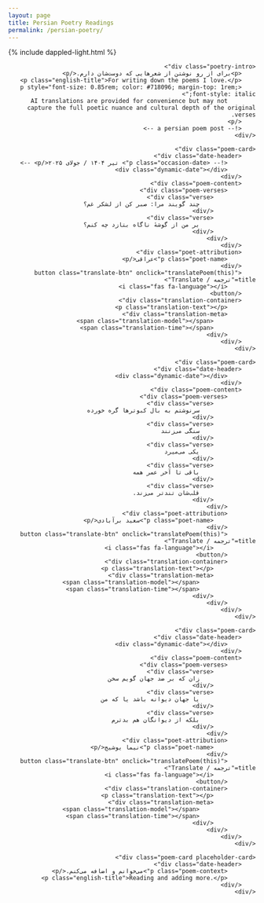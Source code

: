 ```yaml
---
layout: page
title: Persian Poetry Readings
permalink: /persian-poetry/
---
```

{% include dappled-light.html %}

<style>
@import url('https://fonts.googleapis.com/css2?family=Vazirmatn:wght@100..900&family=Noto+Naskh+Arabic:wght@400..700&display=swap');
@import url('https://cdnjs.cloudflare.com/ajax/libs/font-awesome/6.5.1/css/all.min.css');

.poetry-container {
    max-width: 900px;
    margin: 0 auto;
    direction: rtl;
    text-align: right;
}

.page-title {
    display: none;
}

.poetry-intro {
    font-family: 'Vazirmatn', sans-serif;
    font-size: 1rem;
    color: #4a5568;
    margin-bottom: 2rem;
    line-height: 1.6;
    text-align: center;
    direction: rtl;
    padding: 0 1rem;
}

.poem-card {
    border: 1px solid #e2e8f0;
    border-radius: 8px;
    padding: 1.5rem;
    margin: 2rem 0;
    background: #fff;
    box-shadow: 0 2px 6px rgba(0, 0, 0, 0.08);
    transition: all 0.3s ease;
    direction: rtl;
}

.poem-card:hover {
    box-shadow: 0 6px 20px rgba(0, 0, 0, 0.12);
    transform: translateY(-2px);
}

.date-header {
    margin-bottom: 1rem;
    border-bottom: 1px solid #e2e8f0;
    padding-bottom: 0.75rem;
    text-align: center;
}

.occasion-date {
    font-family: 'Vazirmatn', sans-serif;
    font-size: 0.9rem;
    color: #718096;
    margin: 0;
    font-weight: 400;
}

.poem-content {
    margin: 1rem 0;
}

.poem-verses {
    font-family: 'Noto Naskh Arabic', serif;
    font-size: 0.95rem;
    line-height: 1.5;
    color: #2c3e50;
    text-align: center;
    direction: rtl;
    margin: 0.75rem 0;
}

.verse {
    margin: 0.5rem 0;
    padding: 0 0.25rem;
}

.poet-attribution {
    margin-top: 1.5rem;
    padding-top: 1rem;
    border-top: 1px solid #e2e8f0;
    text-align: center;
}

.poet-name {
    font-family: 'Noto Naskh Arabic', serif;
    font-size: 1rem;
    color: #ed8936;
    font-weight: 600;
    margin: 0;
}

.poem-context {
    font-family: 'Vazirmatn', sans-serif;
    font-size: 0.85rem;
    color: #718096;
    margin-top: 0.5rem;
    line-height: 1.5;
    font-style: italic;
}

.english-title {
    font-family: 'Inter', sans-serif;
    font-size: 0.8rem;
    color: #a0aec0;
    margin-top: 0.5rem;
    direction: ltr;
    text-align: center;
    font-style: italic;
}

/* Dark mode styles */
body.dark .poem-card {
    background: #1a202c;
    border-color: #2d3748;
}

body.dark .page-title,
body.dark .poem-verses {
    color: #e2e8f0;
}

body.dark .poetry-intro,
body.dark .occasion-date,
body.dark .poem-context,
body.dark .english-title {
    color: #a0aec0;
}

body.dark .poet-name {
    color: #ed8936;
}

body.dark .date-header,
body.dark .poet-attribution {
    border-color: #2d3748;
}

.placeholder-card {
    text-align: center;
    background: #f7fafc;
    border-style: dashed;
}

body.dark .placeholder-card {
    background: #2d3748;
}

/* Translation features */
.translation-container {
    display: none;
    margin-top: 1rem;
    padding: 1rem;
    background: #f8f9fa;
    border-radius: 6px;
    border-left: 3px solid #ed8936;
    transition: all 0.3s ease;
    direction: ltr;
    text-align: left;
}

.translation-container.expanded {
    display: block;
    border: 1px solid #e2e8f0;
}

.translation-text {
    font-family: 'Inter', sans-serif;
    font-size: 0.85rem;
    line-height: 1.6;
    color: #2c3e50;
    margin: 0;
    font-style: italic;
}

.translation-meta {
    margin-top: 0.75rem;
    padding-top: 0.75rem;
    border-top: 1px solid #e2e8f0;
    font-size: 0.7rem;
    color: #718096;
    display: flex;
    justify-content: space-between;
    align-items: center;
}

.translate-btn {
    background: #ed8936;
    color: white;
    border: none;
    width: 32px;
    height: 32px;
    border-radius: 50%;
    font-size: 14px;
    cursor: pointer;
    transition: all 0.2s ease;
    display: flex;
    align-items: center;
    justify-content: center;
    margin: 1rem auto 0 auto;
    position: relative;
}

.translate-btn i {
    pointer-events: none;
}

.translate-btn:hover {
    background: #dd6b20;
    transform: translateY(-1px) scale(1.05);
}

.translate-btn:disabled {
    background: #a0aec0;
    cursor: not-allowed;
    transform: none;
}

.translate-btn.loading {
    color: transparent;
}

.translate-btn.loading::after {
    content: '';
    position: absolute;
    top: 50%;
    left: 50%;
    width: 16px;
    height: 16px;
    margin: -8px 0 0 -8px;
    border: 2px solid transparent;
    border-top-color: white;
    border-radius: 50%;
    animation: spin 1s linear infinite;
}

/* Advanced Loading Animation */
.loading-container {
    display: none;
    margin-top: 1rem;
    padding: 1.5rem;
    background: #f8f9fa;
    border-radius: 8px;
    border-left: 3px solid #ed8936;
    opacity: 0;
    transition: all 0.3s ease;
}

.loading-container.show {
    display: block;
    opacity: 1;
}

.loading-text {
    font-family: 'Vazirmatn', 'Inter', sans-serif;
    font-size: 0.9rem;
    font-weight: 400;
    color: #4a5568;
    text-align: center;
    margin-bottom: 1.5rem;
    letter-spacing: 0.02em;
}

.loading-bars {
    display: flex;
    flex-direction: column;
    gap: 6px;
    width: 100%;
    max-width: 280px;
    margin: 0 auto;
}

.loading-bar {
    height: 4px;
    border-radius: 2px;
    overflow: hidden;
    background: rgba(237, 137, 54, 0.15);
}

.loading-bar:nth-child(1) {
    width: 100%;
}

.loading-bar:nth-child(2) {
    width: 85%;
    margin-left: auto;
}

.loading-bar:nth-child(3) {
    width: 70%;
}

.loading-progress {
    height: 100%;
    border-radius: 2px;
    background: linear-gradient(90deg, 
        #ed8936 0%, 
        #f6ad55 25%, 
        #48bb78 50%, 
        #38b2ac 75%, 
        #4299e1 100%
    );
    animation: loading-wave 2s ease-in-out infinite;
    transform-origin: left;
}

.loading-bar:nth-child(1) .loading-progress {
    animation-delay: 0s;
}

.loading-bar:nth-child(2) .loading-progress {
    animation-delay: 0.3s;
}

.loading-bar:nth-child(3) .loading-progress {
    animation-delay: 0.6s;
}

@keyframes loading-wave {
    0% {
        transform: scaleX(0);
        opacity: 0.8;
    }
    50% {
        transform: scaleX(1);
        opacity: 1;
    }
    100% {
        transform: scaleX(0);
        opacity: 0.8;
    }
}

@keyframes spin {
    0% { transform: rotate(0deg); }
    100% { transform: rotate(360deg); }
}

/* Dark mode adjustments for loading */
body.dark .loading-container {
    background: #2d3748;
    border-left-color: #ed8936;
}

body.dark .loading-text {
    color: #e2e8f0;
}

body.dark .loading-bar {
    background: rgba(237, 137, 54, 0.2);
}

body.dark .loading-progress {
    background: linear-gradient(90deg, 
        #ed8936 0%, 
        #f6ad55 25%, 
        #68d391 50%, 
        #4fd1c7 75%, 
        #63b3ed 100%
    );
}

/* Responsive loading animation */
@media (max-width: 768px) {
    .loading-bars {
        max-width: 240px;
    }
    
    .loading-text {
        font-size: 0.85rem;
        margin-bottom: 1rem;
    }
    
    .loading-container {
        padding: 1rem;
    }
}

.dynamic-date {
    font-family: 'Vazirmatn', sans-serif;
    font-size: 0.8rem;
    color: #ed8936;
    margin-top: 0.25rem;
    direction: rtl;
}

/* Dark mode for translation features */
body.dark .translation-container {
    background: #2d3748;
    border-left-color: #ed8936;
}

body.dark .translation-container.expanded {
    border-color: #4a5568;
}

body.dark .translation-text {
    color: #e2e8f0;
}

body.dark .translation-meta {
    border-top-color: #4a5568;
    color: #a0aec0;
}

body.dark .translate-btn {
    background: #ed8936;
}

body.dark .translate-btn:hover {
    background: #dd6b20;
}

/* Responsive design */
@media (max-width: 768px) {
    .poetry-container {
        padding: 0 0.75rem;
    }
    
    .poem-card {
        padding: 1rem;
        margin: 1.5rem 0;
    }
    
    .page-title {
        font-size: 2rem;
    }
    
    .poem-verses {
        font-size: 0.9rem;
        line-height: 1.4;
    }
    
    .poetry-intro {
        padding: 0 0.75rem;
    }
}

/* Print styles */
@media print {
    .poem-card {
        border: 1px solid #ccc;
        box-shadow: none;
        page-break-inside: avoid;
        margin: 1rem 0;
    }
}
</style>

<div class="poetry-container">
    <h1 class="page-title">رونویسی شعر فارسی</h1>
    
    <div class="poetry-intro">
        <p>برای از رو نوشتن از شعرهایی که دوست‌شان دارم.</p>
        <p class="english-title">For writing down the poems I love.</p>
        <p style="font-size: 0.85rem; color: #718096; margin-top: 1rem; font-style: italic;">
            AI translations are provided for convenience but may not capture the full poetic nuance and cultural depth of the original verses.
        </p>
        <!-- a persian poem post -->
    </div>

    <div class="poem-card">
        <div class="date-header">
            <!-- <p class="occasion-date"> تیر ۱۴۰۴ / جولای ۲۰۲۵</p> -->
            <div class="dynamic-date"></div>
        </div>
        <div class="poem-content">
            <div class="poem-verses">
                <div class="verse">
                    چند گویند مرا: صبر کن از لشکر غم؟
                </div>
                <div class="verse">
                    بر من از گوشهٔ ناگاه بتازد چه کنم؟
                </div>
            </div>
        </div>
        <div class="poet-attribution">
            <p class="poet-name">عراقی</p>
        </div>
        <button class="translate-btn" onclick="translatePoem(this)" title="ترجمه / Translate">
            <i class="fas fa-language"></i>
        </button>
        <div class="translation-container">
            <p class="translation-text"></p>
            <div class="translation-meta">
                <span class="translation-model"></span>
                <span class="translation-time"></span>
            </div>
        </div>
    </div>

    <div class="poem-card">
        <div class="date-header">
            <div class="dynamic-date"></div>
        </div>
        <div class="poem-content">
            <div class="poem-verses">
                <div class="verse">
                    سر‌نوشتم به بال کبوتر‌ها گره خورده
                </div>
                <div class="verse">
                    سنگی می‌زنند
                </div>
                <div class="verse">
                    یکی می‌میرد
                </div>
                <div class="verse">
                    باقی تا آخر عمر همه
                </div>
                <div class="verse">
                    قلب‌شان تندتر می‌زند.
                </div>
            </div>
            <div class="poet-attribution">
                <p class="poet-name">سعید برآبادی</p>
            </div>
            <button class="translate-btn" onclick="translatePoem(this)" title="ترجمه / Translate">
                <i class="fas fa-language"></i>
            </button>
            <div class="translation-container">
                <p class="translation-text"></p>
                <div class="translation-meta">
                    <span class="translation-model"></span>
                    <span class="translation-time"></span>
                </div>
            </div>
        </div>
    </div>

    <div class="poem-card">
        <div class="date-header">
            <div class="dynamic-date"></div>
        </div>
        <div class="poem-content">
            <div class="poem-verses">
                <div class="verse">
                    زان که بر ضد جهان گویم سخن
                </div>
                <div class="verse">
                    یا جهان دیوانه باشد یا که من
                </div>
                <div class="verse">
                    بلکه از دیوانگان هم بدترم
                </div>
            </div>
            <div class="poet-attribution">
                <p class="poet-name">نیما یوشیج</p>
            </div>
            <button class="translate-btn" onclick="translatePoem(this)" title="ترجمه / Translate">
                <i class="fas fa-language"></i>
            </button>
            <div class="translation-container">
                <p class="translation-text"></p>
                <div class="translation-meta">
                    <span class="translation-model"></span>
                    <span class="translation-time"></span>
                </div>
            </div>
        </div>
    </div>

    <div class="poem-card placeholder-card">
        <div class="date-header">
            <p class="poem-context">می‌خوانم و اضافه می‌کنم.</p>
            <p class="english-title">Reading and adding more.</p>
        </div>
    </div>
</div>

<script>
// Persian date utilities
function toPersianDigits(str) {
    const persianDigits = '۰۱۲۳۴۵۶۷۸۹';
    return str.replace(/[0-9]/g, (w) => persianDigits[+w]);
}

function getPersianDate() {
    const now = new Date();
    const persianDate = now.toLocaleDateString('fa-IR-u-ca-persian', {
        year: 'numeric',
        month: 'long',
        day: 'numeric'
    });
    return toPersianDigits(persianDate);
}

function getRelativeTime() {
    const now = new Date();
    const hour = now.getHours();
    
    if (hour >= 5 && hour < 12) {
        return 'صبح امروز خوانده شد';
    } else if (hour >= 12 && hour < 17) {
        return 'ظهر امروز خوانده شد';
    } else if (hour >= 17 && hour < 20) {
        return 'عصر امروز خوانده شد';
    } else {
        return 'شب امروز خوانده شد';
    }
}

// Initialize dynamic dates
function initializeDynamicDates() {
    const dynamicDates = document.querySelectorAll('.dynamic-date');
    const persianDate = getPersianDate();
    const relativeTime = getRelativeTime();
    
    dynamicDates.forEach(element => {
        element.innerHTML = `
            <div style="font-size: 0.75rem; color: #718096; margin-top: 0.25rem;">
                ${persianDate}<br>
                ${relativeTime}
            </div>
        `;
    });
}

// Loading animation functions
function showLoadingAnimation(poemCard) {
    // Remove any existing loading animation
    hideLoadingAnimation(poemCard);
    
    // Create loading container
    const container = document.createElement('div');
    container.className = 'loading-container';
    container.id = 'translation-loading';
    
    const text = document.createElement('div');
    text.className = 'loading-text';
    text.textContent = 'ترجمه در حال انجام... / Translating...';
    
    const barsContainer = document.createElement('div');
    barsContainer.className = 'loading-bars';
    
    // Create three loading bars
    for (let i = 0; i < 3; i++) {
        const bar = document.createElement('div');
        bar.className = 'loading-bar';
        
        const progress = document.createElement('div');
        progress.className = 'loading-progress';
        
        bar.appendChild(progress);
        barsContainer.appendChild(bar);
    }
    
    container.appendChild(text);
    container.appendChild(barsContainer);
    
    // Insert after the translate button
    const translateBtn = poemCard.querySelector('.translate-btn');
    translateBtn.parentNode.insertBefore(container, translateBtn.nextSibling);
    
    // Animate in
    requestAnimationFrame(() => {
        container.classList.add('show');
    });
}

function hideLoadingAnimation(poemCard) {
    const container = poemCard.querySelector('#translation-loading');
    if (container) {
        container.classList.remove('show');
        setTimeout(() => {
            if (container.parentNode) {
                container.parentNode.removeChild(container);
            }
        }, 300);
    }
}

// Translation functionality
async function translatePoem(button) {
    console.log('translatePoem called', button);
    const poemCard = button.closest('.poem-card');
    const poemVersesElement = poemCard.querySelector('.poem-verses');
    const poetName = poemCard.querySelector('.poet-name')?.textContent || '';
    const translationContainer = poemCard.querySelector('.translation-container');
    const translationText = poemCard.querySelector('.translation-text');
    const translationModel = poemCard.querySelector('.translation-model');
    const translationTime = poemCard.querySelector('.translation-time');
    
    // Get poem text
    const verses = Array.from(poemVersesElement.querySelectorAll('.verse'))
        .map(verse => verse.textContent.trim())
        .filter(text => text.length > 0)
        .join('\n');
    
    if (!verses) {
        alert('شعری برای ترجمه یافت نشد');
        return;
    }
    
    // Check cache
    const cacheKey = `translation_${btoa(unescape(encodeURIComponent(verses))).slice(0, 20)}`;
    const cached = localStorage.getItem(cacheKey);
    
    if (cached && !button.getAttribute('data-retranslate')) {
        try {
            const cachedData = JSON.parse(cached);
            showTranslation(translationContainer, translationText, translationModel, translationTime, cachedData);
            button.setAttribute('data-retranslate', 'true');
            button.title = 'ترجمه دوباره / Retranslate';
            return;
        } catch (e) {
            // Invalid cache, continue with new translation
            localStorage.removeItem(cacheKey);
        }
    }
    
    // Set loading state
    button.classList.add('loading');
    button.disabled = true;
    const originalTitle = button.title;
    button.title = 'در حال ترجمه...';
    
    // Show advanced loading animation
    showLoadingAnimation(poemCard);
    
    try {
        // Direct call to Groq API with placeholder (replaced during build)
        const controller = new AbortController();
        const timeoutId = setTimeout(() => controller.abort(), 30000); // 30 second timeout
        
        const response = await fetch('https://api.groq.com/openai/v1/chat/completions', {
            method: 'POST',
            headers: {
                'Authorization': 'Bearer GROQ_API_KEY_PLACEHOLDER',
                'Content-Type': 'application/json'
            },
            body: JSON.stringify({
                model: "llama3-70b-8192",
                messages: [
                    {
                        role: "system",
                        content: `You are a Persian poetry expert and translator. Translate the following Persian poem into English while:
1. Preserving the poetic beauty and emotional essence
2. Maintaining cultural context and metaphors
3. Keeping the structure readable but poetic
4. Providing a flowing, literary translation rather than literal word-for-word
${poetName ? `5. Consider this is by ${poetName} - factor in their style and era` : ''}

Respond only with the English translation, no explanations.`
                    },
                    {
                        role: "user",
                        content: verses
                    }
                ],
                temperature: 0.7,
                max_tokens: 1000
            }),
            signal: controller.signal
        });
        
        clearTimeout(timeoutId);
        
        if (!response.ok) {
            const errorData = await response.json().catch(() => ({}));
            throw new Error(`API Error ${response.status}: ${errorData.error?.message || 'Network request failed'}`);
        }
        
        const data = await response.json();
        const translation = data.choices[0].message.content.trim();
        const model = 'llama3-70b-8192';
        
        const result = {
            translation,
            model: model,
            timestamp: new Date().toISOString()
        };
        
        // Cache the result
        localStorage.setItem(cacheKey, JSON.stringify(result));
        
        // Show translation
        showTranslation(translationContainer, translationText, translationModel, translationTime, result);
        button.setAttribute('data-retranslate', 'true');
        button.title = 'ترجمه دوباره / Retranslate';
        
    } catch (error) {
        console.error('Translation error:', error);
        
        let errorMessage = error.message;
        let fallbackTranslation = null;
        
        // Handle different types of errors with helpful messages
        if (error.name === 'AbortError') {
            errorMessage = 'درخواست زمان زیادی طول کشید / Request timed out';
        } else if (error.message.includes('Load failed') || error.message.includes('Network request failed') || error.message.includes('Failed to fetch')) {
            errorMessage = 'مشکل اتصال به اینترنت / Network connection issue';
            // Provide a sample translation for mobile users
            fallbackTranslation = {
                translation: "Sample translation: This beautiful Persian verse speaks of love, loss, and the human condition. (Network unavailable - showing demo)",
                model: 'offline-demo',
                timestamp: new Date().toISOString()
            };
        } else if (error.message.includes('API Error')) {
            errorMessage = 'خطای سرویس ترجمه / Translation service error';
        }
        
        if (fallbackTranslation) {
            // Show fallback translation instead of error
            showTranslation(translationContainer, translationText, translationModel, translationTime, fallbackTranslation);
            button.setAttribute('data-retranslate', 'true');
            button.title = 'ترجمه دوباره / Retranslate';
        } else {
            // Show error message
            translationText.textContent = `خطا در ترجمه: ${errorMessage}`;
            translationText.style.color = '#e53e3e';
            translationModel.textContent = 'خطا رخ داده / Error occurred';
            translationTime.textContent = new Date().toLocaleString('fa-IR');
            translationContainer.classList.add('expanded');
        }
        
        button.title = originalTitle;
    } finally {
        button.classList.remove('loading');
        button.disabled = false;
        hideLoadingAnimation(poemCard);
    }
}

function showTranslation(container, textElement, modelElement, timeElement, data) {
    textElement.textContent = data.translation;
    modelElement.textContent = `Translated by ${data.model} • AI translation may lack poetic nuance`;
    
    const translationTime = new Date(data.timestamp);
    timeElement.textContent = translationTime.toLocaleString('fa-IR');
    
    container.classList.add('expanded');
}

// Initialize on page load
document.addEventListener('DOMContentLoaded', function() {
    initializeDynamicDates();
    
    // Update dates every minute
    setInterval(initializeDynamicDates, 60000);
});

// Handle theme changes
const themeToggle = document.querySelector('.theme-toggle input');
if (themeToggle) {
    themeToggle.addEventListener('change', function() {
        // Slight delay to ensure theme has switched
        setTimeout(initializeDynamicDates, 100);
    });
}
</script> 